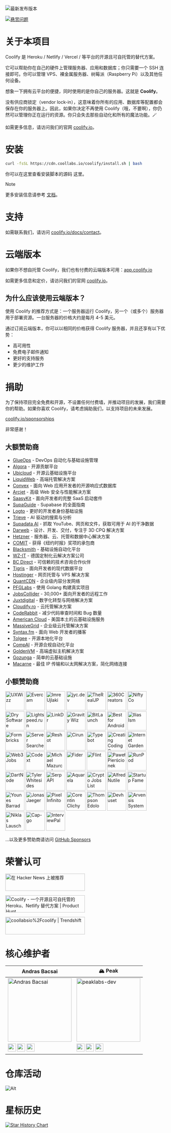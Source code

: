 ![最新发布版本](https://img.shields.io/badge/dynamic/json?labelColor=grey&color=6366f1&label=Latest_released_version&url=https%3A%2F%2Fcdn.coollabs.io%2Fcoolify%2Fversions.json&query=coolify.v4.version&style=for-the-badge)

[![悬赏问题](https://img.shields.io/static/v1?labelColor=grey&color=6366f1&label=Algora&message=%F0%9F%92%8E+Bounty+issues&style=for-the-badge)](https://console.algora.io/org/coollabsio/bounties/new)

# 关于本项目

Coolify 是 Heroku / Netlify / Vercel / 等平台的开源且可自托管的替代方案。

它可以帮助你在自己的硬件上管理服务器、应用和数据库；你只需要一个 SSH 连接即可。你可以管理 VPS、裸金属服务器、树莓派（Raspberry Pi）以及其他任何设备。

想象一下拥有云平台的便捷，同时使用的是你自己的服务器。这就是 **Coolify**。

没有供应商锁定（vendor lock-in），这意味着你所有的应用、数据库等配置都会保存在你的服务器上。因此，如果你决定不再使用 Coolify（哦，不要啊），你仍然可以管理你正在运行的资源。你只会失去那些自动化和所有的魔法功能。🪄

如需更多信息，请访问我们的官网 [coolify.io](https://coolify.io)。

# 安装

```bash
curl -fsSL https://cdn.coollabs.io/coolify/install.sh | bash
```
你可以在这里查看安装脚本的源码 这里。

> [!NOTE]
> 更多安装信息请参考 [文档](https://coolify.io/docs/installation)。

# 支持

如需联系我们，请访问 [coolify.io/docs/contact](https://coolify.io/docs/contact)。

# 云端版本

如果你不想自托管 Coolify，我们也有付费的云端版本可用：[app.coolify.io](https://app.coolify.io)

如需更多信息和定价，请访问我们的官网 [coolify.io](https://coolify.io)。

## 为什么应该使用云端版本？

使用 Coolify 的推荐方式是：一个服务器运行 Coolify，另一个（或多个）服务器用于部署资源。一台服务器的价格大约是每月 4-5 美元。

通过订阅云端版本，你可以以相同的价格获得 Coolify 服务器，并且还享有以下优势：
- 高可用性
- 免费电子邮件通知
- 更好的支持服务
- 更少的维护工作

# 捐助

为了保持项目完全免费和开源，不设置任何付费墙，并推动项目的发展，我们需要你的帮助。如果你喜欢 Coolify，请考虑捐助我们，以支持项目的未来发展。

[coolify.io/sponsorships](https://coolify.io/sponsorships)

非常感谢！

## 大额赞助商

* [GlueOps](https://www.glueops.dev?ref=coolify.io) - DevOps 自动化与基础设施管理
* [Algora](https://algora.io?ref=coolify.io) - 开源贡献平台
* [Ubicloud](https://www.ubicloud.com?ref=coolify.io) - 开源云基础设施平台
* [LiquidWeb](https://liquidweb.com?ref=coolify.io) - 高端托管解决方案
* [Convex](https://convex.link/coolify.io) - 面向 Web 应用开发者的开源响应式数据库
* [Arcjet](https://arcjet.com?ref=coolify.io) - 高级 Web 安全与性能解决方案
* [SaasyKit](https://saasykit.com?ref=coolify.io) - 面向开发者的完整 SaaS 启动套件
* [SupaGuide](https://supa.guide?ref=coolify.io) - Supabase 的全面指南
* [Logto](https://logto.io?ref=coolify.io) - 更好的开发者身份基础设施
* [Trieve](https://trieve.ai?ref=coolify.io) - AI 驱动的搜索与分析
* [Supadata AI](https://supadata.ai/?ref=coolify.io) - 抓取 YouTube、网页和文件，获取可用于 AI 的干净数据
* [Darweb](https://darweb.nl/?ref=coolify.io) - 设计、开发、交付，专注于 3D CPQ 解决方案
* [Hetzner](http://htznr.li/CoolifyXHetzner) - 服务器、云、托管和数据中心解决方案
* [COMIT](https://comit.international?ref=coolify.io) - 获得《纽约时报》奖项的承包商
* [Blacksmith](https://blacksmith.sh?ref=coolify.io) - 基础设施自动化平台
* [WZ-IT](https://wz-it.com/?ref=coolify.io) - 德国定制化云解决方案公司
* [BC Direct](https://bc.direct?ref=coolify.io) - 可信赖的技术咨询合作伙伴
* [Tigris](https://www.tigrisdata.com?ref=coolify.io) - 面向开发者的现代数据平台
* [Hostinger](https://www.hostinger.com/vps/coolify-hosting?ref=coolify.io) - 网页托管与 VPS 解决方案
* [QuantCDN](https://www.quantcdn.io?ref=coolify.io) - 企业级内容分发网络
* [PFGLabs](https://pfglabs.com?ref=coolify.io) - 使用 Golang 构建真实项目
* [JobsCollider](https://jobscollider.com/remote-jobs?ref=coolify.io) - 30,000+ 面向开发者的远程工作
* [Juxtdigital](https://juxtdigital.com?ref=coolify.io) - 数字化转型与网络解决方案
* [Cloudify.ro](https://cloudify.ro?ref=coolify.io) - 云托管解决方案
* [CodeRabbit](https://coderabbit.ai?ref=coolify.io) - 减少代码审查时间和 Bug 数量
* [American Cloud](https://americancloud.com?ref=coolify.io) - 美国本土的云基础设施服务
* [MassiveGrid](https://massivegrid.com?ref=coolify.io) - 企业级云托管解决方案
* [Syntax.fm](https://syntax.fm?ref=coolify.io) - 面向 Web 开发者的播客
* [Tolgee](https://tolgee.io?ref=coolify.io) - 开源本地化平台
* [CompAI](https://www.trycomp.ai?ref=coolify.io) - 开源合规自动化平台
* [GoldenVM](https://billing.goldenvm.com?ref=coolify.io) - 高端虚拟主机解决方案
* [Gozunga](https://gozunga.com?ref=coolify.io) - 简单的云基础设施
* [Macarne](https://macarne.com?ref=coolify.io) - 最佳 IP 传输和以太网解决方案，简化网络连接

## 小额赞助商

<a href="https://www.uxwizz.com/?utm_source=coolify.io"><img width="60px" alt="UXWizz" src="https://github.com/UXWizz.png"/></a>
<a href="https://evercam.io/?utm_source=coolify.io"><img width="60px" alt="Evercam" src="https://github.com/evercam.png"/></a>
<a href="https://github.com/iujlaki"><img width="60px" alt="Imre Ujlaki" src="https://github.com/iujlaki.png"/></a>
<a href="https://bsky.app/profile/jyc.dev"><img width="60px" alt="jyc.dev" src="https://github.com/jycouet.png"/></a>
<a href="https://github.com/therealjp?utm_source=coolify.io"><img width="60px" alt="TheRealJP" src="https://github.com/therealjp.png"/></a>
<a href="https://360creators.com/?utm_source=coolify.io"><img width="60px" alt="360Creators" src="https://opencollective-production.s3.us-west-1.amazonaws.com/account-avatar/503e0953-bff7-4296-b4cc-5e36d40eecc0/icon-360creators.png"/></a>
<a href="https://github.com/aniftyco"><img width="60px" alt="NiftyCo" src="https://github.com/aniftyco.png"/></a>
<a href="https://dry.software/?utm_source=coolify.io"><img width="60px" alt="Dry Software" src="https://github.com/dry-software.png"/></a>
<a href="https://lightspeed.run/?utm_source=coolify.io"><img width="60px" alt="Lightspeed.run" src="https://github.com/lightspeedrun.png"/></a>
<a href="https://linkdr.com?utm_source=coolify.io"><img width="60px" alt="LinkDr" src="https://github.com/LLM-Inc.png"/></a>
<a href="http://gravitywiz.com/?utm_source=coolify.io"><img width="60px" alt="Gravity Wiz" src="https://github.com/gravitywiz.png"/></a>
<a href="https://bitlaunch.io/?utm_source=coolify.io"><img width="60px" alt="BitLaunch" src="https://github.com/bitlaunchio.png"/></a>
<a href="https://bestforandroid.com/?utm_source=coolify.io"><img width="60px" alt="Best for Android" src="https://github.com/bestforandroid.png"/></a>
<a href="https://il.ly/?utm_source=coolify.io"><img width="60px" alt="Ilias Ism" src="https://github.com/Illyism.png"/></a>
<a href="https://formbricks.com/?utm_source=coolify.io"><img width="60px" alt="Formbricks" src="https://github.com/formbricks.png"/></a>
<a href="https://www.serversearcher.com/"><img width="60px" alt="Server Searcher" src="https://github.com/serversearcher.png"/></a>
<a href="https://www.reshot.ai/?utm_source=coolify.io"><img width="60px" alt="Reshot" src="https://coolify.io/images/reshotai.png"/></a>
<a href="https://cirun.io/?utm_source=coolify.io"><img width="60px" alt="Cirun" src="https://coolify.io/images/cirun-logo.png"/></a>
<a href="https://typebot.io/?utm_source=coolify.io"><img width="60px" alt="Typebot" src="https://cdn.bsky.app/img/avatar/plain/did:plc:gwxcta3pccyim4z5vuultdqx/bafkreig23hci7e2qpdxicsshnuzujbcbcgmydxhbybkewszdezhdodv42m@jpeg"/></a>
<a href="https://cccareers.org/?utm_source=coolify.io"><img width="60px" alt="Creating Coding Careers" src="https://github.com/cccareers.png"/></a>
<a href="https://internetgarden.co/?utm_source=coolify.io"><img width="60px" alt="Internet Garden" src="https://coolify.io/images/internetgarden.ico"/></a>
<a href="https://web3.career/?utm_source=coolify.io"><img width="60px" alt="Web3 Jobs" src="https://coolify.io/images/web3jobs.png"/></a>
<a href="https://codext.link/coolify-io?utm_source=coolify.io"><img width="60px" alt="Codext" src="https://coolify.io/images/codext.jpg"/></a>
<a href="https://github.com/monocursive"><img width="60px" alt="Michael Mazurczak" src="https://github.com/monocursive.png"/></a>
<a href="https://fider.io/?utm_source=coolify.io"><img width="60px" alt="Fider" src="https://github.com/getfider.png"/></a>
<a href="https://www.flint.sh/en/home?utm_source=coolify.io"><img width="60px" alt="Flint" src="https://github.com/Flint-company.png"/></a>
<a href="https://github.com/urtho"><img width="60px" alt="Paweł Pierścionek" src="https://github.com/urtho.png"/></a>
<a href="https://www.runpod.io/?utm_source=coolify.io"><img width="60px" alt="RunPod" src="https://coolify.io/images/runpod.svg"/></a>
<a href="https://dartnode.com/?utm_source=coolify.io"><img width="60px" alt="DartNode" src="https://github.com/dartnode.png"/></a>
<a href="https://github.com/whitesidest"><img width="60px" alt="Tyler Whitesides" src="https://avatars.githubusercontent.com/u/12365916?s=52&v=4"/></a>
<a href="https://serpapi.com/?utm_source=coolify.io"><img width="60px" alt="SerpAPI" src="https://github.com/serpapi.png"/></a>
<a href="https://aquarela.io"><img width="60px" alt="Aquarela" src="https://github.com/aquarela-io.png"/></a>
<a href="https://cryptojobslist.com/?utm_source=coolify.io"><img width="60px" alt="Crypto Jobs List" src="https://github.com/cryptojobslist.png"/></a>
<a href="https://www.youtube.com/@AlfredNutile?utm_source=coolify.io"><img width="60px" alt="Alfred Nutile" src="https://github.com/alnutile.png"/></a>
<a href="https://startupfa.me?utm_source=coolify.io"><img width="60px" alt="Startup Fame" src="https://github.com/startupfame.png"/></a>
<a href="https://barrad.me/?utm_source=coolify.io"><img width="60px" alt="Younes Barrad" src="https://github.com/Flowko.png"/></a>
<a href="https://jonasjaeger.com?utm_source=coolify.io"><img width="60px" alt="Jonas Jaeger" src="https://github.com/toxin20.png"/></a>
<a href="https://pixel.ao/?utm_source=coolify.io"><img width="60px" alt="Pixel Infinito" src="https://github.com/pixelinfinito.png"/></a>
<a href="https://github.com/corentinclichy"><img width="60px" alt="Corentin Clichy" src="https://github.com/corentinclichy.png"/></a>
<a href="https://x.com/mrsmith9ja?utm_source=coolify.io"><img width="60px" alt="Thompson Edolo" src="https://github.com/verygreenboi.png"/></a>
<a href="https://devhuset.no?utm_source=coolify.io"><img width="60px" alt="Devhuset" src="https://github.com/devhuset.png"/></a>
<a href="https://arvensis.systems/?utm_source=coolify.io"><img width="60px" alt="Arvensis Systems" src="https://coolify.io/images/arvensis.png"/></a>
<a href="https://github.com/Niki2k1"><img width="60px" alt="Niklas Lausch" src="https://github.com/Niki2k1.png"/></a>
<a href="https://capgo.app/?utm_source=coolify.io"><img width="60px" alt="Cap-go" src="https://github.com/cap-go.png"/></a>
<a href="https://interviewpal.com/?utm_source=coolify.io"><img width="60px" alt="InterviewPal" src="/public/svgs/interviewpal.svg"/></a>

...以及更多赞助商请访问 [GitHub Sponsors](https://github.com/sponsors/coollabsio)

# 荣誉认可

<p>
<a href="https://news.ycombinator.com/item?id=26624341">
  <img
    style="width: 250px; height: 54px;" width="250" height="54"
    alt="在 Hacker News 上被推荐"
    src="https://hackernews-badge.vercel.app/api?id=26624341"
  />
</a>
</p>

<a href="https://www.producthunt.com/posts/coolify?ref=badge-featured&utm_medium=badge&utm_souce=badge-coolify" target="_blank"><img src="https://api.producthunt.com/widgets/embed-image/v1/featured.svg?post_id=338273&theme=light" alt="Coolify - 一个开源且可自托管的 Heroku、Netlify 替代方案 | Product Hunt" style="width: 250px; height: 54px;" width="250" height="54" /></a>

<a href="https://trendshift.io/repositories/634" target="_blank"><img src="https://trendshift.io/api/badge/repositories/634" alt="coollabsio%2Fcoolify | Trendshift" style="width: 250px; height: 55px;" width="250" height="55"/></a>

# 核心维护者

| Andras Bacsai | 🏔️ Peak |
|------------|------------|
| <img src="https://github.com/andrasbacsai.png" width="200px" alt="Andras Bacsai" /> | <img src="https://github.com/peaklabs-dev.png" width="200px" alt="peaklabs-dev" /> |
| <a href="https://github.com/andrasbacsai"><img src="https://api.iconify.design/devicon:github.svg" width="25px"></a> <a href="https://x.com/heyandras"><img src="https://api.iconify.design/devicon:twitter.svg" width="25px"></a> <a href="https://bsky.app/profile/heyandras.dev"><img src="https://api.iconify.design/simple-icons:bluesky.svg" width="25px"></a> | <a href="https://github.com/peaklabs-dev"><img src="https://api.iconify.design/devicon:github.svg" width="25px"></a> <a href="https://x.com/peaklabs_dev"><img src="https://api.iconify.design/devicon:twitter.svg" width="25px"></a> <a href="https://bsky.app/profile/peaklabs.dev"><img src="https://api.iconify.design/simple-icons:bluesky.svg" width="25px"></a> |

# 仓库活动

![Alt](https://repobeats.axiom.co/api/embed/eab1c8066f9c59d0ad37b76c23ebb5ccac4278ae.svg "Repobeats 分析图")

# 星标历史

[![Star History Chart](https://api.star-history.com/svg?repos=coollabsio/coolify&type=Date)](https://star-history.com/#coollabsio/coolify&Date)